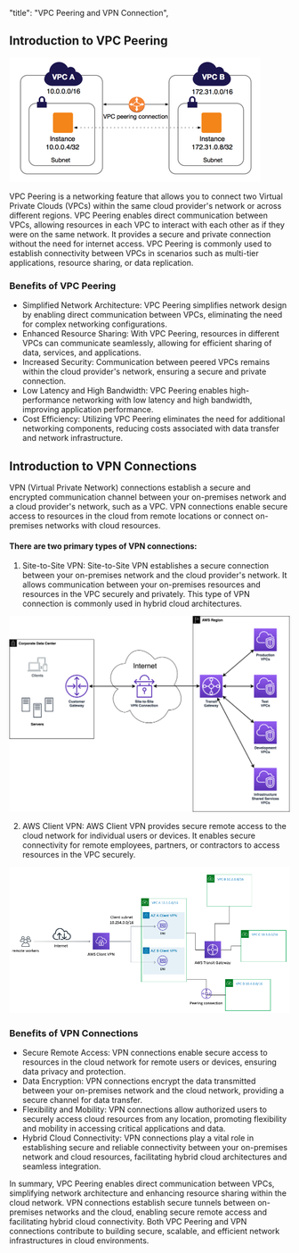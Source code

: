 "title": "VPC Peering and VPN Connection",

## Introduction to VPC Peering
![Alt text](images/vpc-peering.png)

VPC Peering is a networking feature that allows you to connect two Virtual Private Clouds (VPCs) within the same cloud provider's network or across different regions. VPC Peering enables direct communication between VPCs, allowing resources in each VPC to interact with each other as if they were on the same network. It provides a secure and private connection without the need for internet access. VPC Peering is commonly used to establish connectivity between VPCs in scenarios such as multi-tier applications, resource sharing, or data replication.

### Benefits of VPC Peering

* Simplified Network Architecture: VPC Peering simplifies network design by enabling direct communication between VPCs, eliminating the need for complex networking configurations.
* Enhanced Resource Sharing: With VPC Peering, resources in different VPCs can communicate seamlessly, allowing for efficient sharing of data, services, and applications.
* Increased Security: Communication between peered VPCs remains within the cloud provider's network, ensuring a secure and private connection.
* Low Latency and High Bandwidth: VPC Peering enables high-performance networking with low latency and high bandwidth, improving application performance.
* Cost Efficiency: Utilizing VPC Peering eliminates the need for additional networking components, reducing costs associated with data transfer and network infrastructure.

## Introduction to VPN Connections

VPN (Virtual Private Network) connections establish a secure and encrypted communication channel between your on-premises network and a cloud provider's network, such as a VPC. VPN connections enable secure access to resources in the cloud from remote locations or connect on-premises networks with cloud resources.

#### There are two primary types of VPN connections:

1. Site-to-Site VPN: Site-to-Site VPN establishes a secure connection between your on-premises network and the cloud provider's network. It allows communication between your on-premises resources and resources in the VPC securely and privately. This type of VPN connection is commonly used in hybrid cloud architectures.
   
![Alt text](images/site-site.png)

2. AWS Client VPN: AWS Client VPN provides secure remote access to the cloud network for individual users or devices. It enables secure connectivity for remote employees, partners, or contractors to access resources in the VPC securely.

![Alt text](images/aws-client.png)
   
### Benefits of VPN Connections

+ Secure Remote Access: VPN connections enable secure access to resources in the cloud network for remote users or devices, ensuring data privacy and protection.
+ Data Encryption: VPN connections encrypt the data transmitted between your on-premises network and the cloud network, providing a secure channel for data transfer.
+ Flexibility and Mobility: VPN connections allow authorized users to securely access cloud resources from any location, promoting flexibility and mobility in accessing critical applications and data.
+ Hybrid Cloud Connectivity: VPN connections play a vital role in establishing secure and reliable connectivity between your on-premises network and cloud resources, facilitating hybrid cloud architectures and seamless integration.


In summary, VPC Peering enables direct communication between VPCs, simplifying network architecture and enhancing resource sharing within the cloud network. VPN connections establish secure tunnels between on-premises networks and the cloud, enabling secure remote access and facilitating hybrid cloud connectivity. Both VPC Peering and VPN connections contribute to building secure, scalable, and efficient network infrastructures in cloud environments.